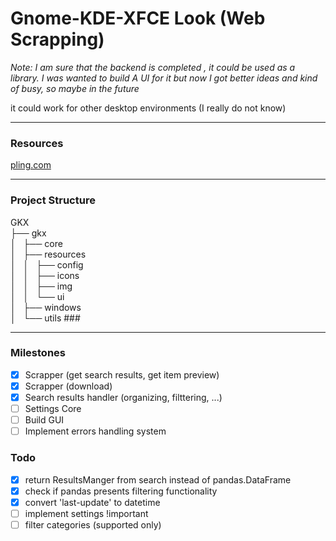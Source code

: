 # Gnome-KDE-XFCE Look (Web Scrapping)

*Note: I am sure that the backend is completed , it could be used as a library. I was wanted to build A UI for it but now I got better ideas and kind of busy, so maybe in the future*

it could work for other desktop environments (I really do not know)

---

### Resources

[pling.com](pling.com)

---

### Project Structure

GKX  
├── gkx  
│   ├── core  
│   ├── resources  
│   │   ├── config  
│   │   ├── icons  
│   │   ├── img  
│   │   └── ui  
│   ├── windows  
│   └── utils  ###

---

### Milestones

- [x] Scrapper (get search results, get item preview)
- [x] Scrapper (download)
- [x] Search results handler (organizing, filttering, ...)
- [ ] Settings Core
- [ ] Build GUI
- [ ] Implement errors handling system

### Todo

- [x] return ResultsManger from search instead of pandas.DataFrame
- [x] check if pandas presents filtering functionality
- [x] convert 'last-update' to datetime
- [ ] implement settings !important
- [ ] filter categories (supported only)